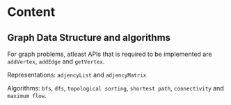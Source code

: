 # Content
## Graph Data Structure and algorithms
For graph problems, atleast APIs that is required to be implemented are `addVertex`, `addEdge` and `getVertex`.

Representations: `adjencyList` and `adjencyMatrix`

Algorithms: `bfs`, `dfs`, `topological sorting`, `shortest path`, `connectivity` and `maximum flow`.
